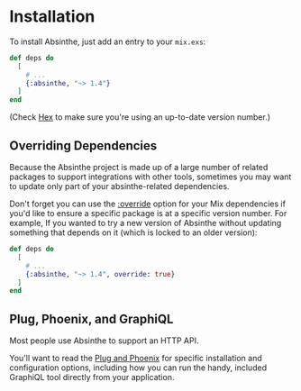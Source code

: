 # Installation

To install Absinthe, just add an entry to your `mix.exs`:

``` elixir
def deps do
  [
    # ...
    {:absinthe, "~> 1.4"}
  ]
end
```

(Check [Hex](https://hex.pm/packages/absinthe) to make sure you're using an up-to-date version number.)

## Overriding Dependencies

Because the Absinthe project is made up of a large number of related packages to support integrations with other tools, sometimes you may want to update only part of your absinthe-related dependencies.

Don't forget you can use the [:override](https://hexdocs.pm/mix/Mix.Tasks.Deps.html#module-dependency-definition-options) option for your Mix dependencies if you'd like to ensure a specific package is at a specific version number. For example, If you wanted to try a new version of Absinthe without updating something that depends on it (which is locked to an older version):

``` elixir
def deps do
  [
    # ...
    {:absinthe, "~> 1.4", override: true}
  ]
end
```

## Plug, Phoenix, and GraphiQL

Most people use Absinthe to support an HTTP API.

You'll want to read the [Plug and Phoenix](plug-phoenix.html) for specific installation and configuration options, including how you can run the handy, included GraphiQL tool directly from your application.
